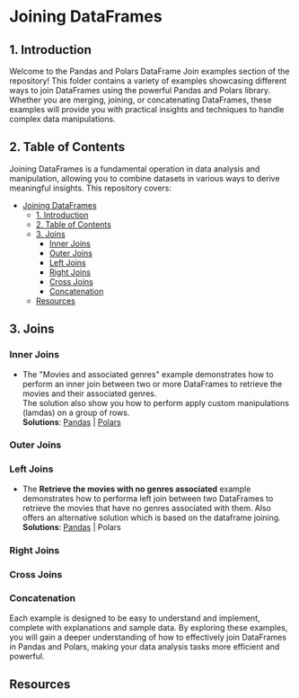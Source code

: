 # Joining DataFrames

## 1. Introduction

Welcome to the Pandas and Polars DataFrame Join examples section of the repository!
This folder contains a variety of examples showcasing different ways to join DataFrames
using the powerful Pandas and Polars library. Whether you are merging, joining, or concatenating
DataFrames, these examples will provide you with practical insights and techniques
to handle complex data manipulations.

## 2. Table of Contents

Joining DataFrames is a fundamental operation in data analysis and manipulation, allowing you to combine datasets in
various ways to derive meaningful insights. This repository covers:

<!-- TOC -->

* [Joining DataFrames](#joining-dataframes)
    * [1. Introduction](#1-introduction)
    * [2. Table of Contents](#2-table-of-contents)
    * [3. Joins](#3-joins)
        * [Inner Joins](#inner-joins)
        * [Outer Joins](#outer-joins)
        * [Left Joins](#left-joins)
        * [Right Joins](#right-joins)
        * [Cross Joins](#cross-joins)
        * [Concatenation](#concatenation)
    * [Resources](#resources)

<!-- TOC -->

## 3. Joins

### Inner Joins

* The "Movies and associated genres" example demonstrates how to perform an inner join
  between two or more DataFrames to retrieve the movies and their associated genres.  
  The solution also show you how to perform apply custom manipulations (lamdas) on a group of rows.  
  **Solutions**: [Pandas](pandas/movies_and_genres.py) | [Polars](polars/movies_with_genres.py)

### Outer Joins

### Left Joins

* The **Retrieve the movies with no genres associated** example demonstrates
  how to performa left join between two DataFrames to retrieve the movies
  that have no genres associated with them. Also offers an alternative solution
  which is based on the dataframe joining.    
  **Solutions**: [Pandas](pandas/movies_with_no_genres.py) | Polars

### Right Joins

### Cross Joins

### Concatenation

Each example is designed to be easy to understand and implement, complete with explanations and sample data.
By exploring these examples, you will gain a deeper understanding of how to
effectively join DataFrames in Pandas and Polars, making your data analysis tasks more efficient and powerful.

## Resources